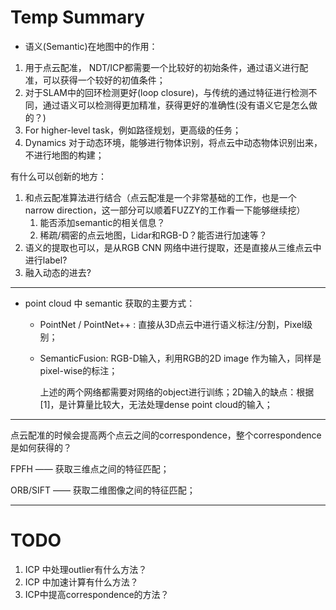 # Temp Summary

- 语义(Semantic)在地图中的作用：

1. 用于点云配准， NDT/ICP都需要一个比较好的初始条件，通过语义进行配准，可以获得一个较好的初值条件；
2. 对于SLAM中的回环检测更好(loop closure)，与传统的通过特征进行检测不同，通过语义可以检测得更加精准，获得更好的准确性(没有语义它是怎么做的？)
3. For higher-level task，例如路径规划，更高级的任务；
4. Dynamics 对于动态环境，能够进行物体识别，将点云中动态物体识别出来，不进行地图的构建；

有什么可以创新的地方：

1. 和点云配准算法进行结合（点云配准是一个非常基础的工作，也是一个 narrow direction，这一部分可以顺着FUZZY的工作看一下能够继续挖）
   1. 能否添加semantic的相关信息？
   2. 稀疏/稠密的点云地图，Lidar和RGB-D？能否进行加速等？
2. 语义的提取也可以，是从RGB CNN 网络中进行提取，还是直接从三维点云中进行label?
3. 融入动态的进去?

---

- point cloud 中 semantic 获取的主要方式：

  - PointNet / PointNet++ : 直接从3D点云中进行语义标注/分割，Pixel级别；

  - SemanticFusion: RGB-D输入，利用RGB的2D image 作为输入，同样是pixel-wise的标注；

    上述的两个网络都需要对网络的object进行训练；2D输入的缺点：根据[1]，是计算量比较大，无法处理dense point cloud的输入；

---

点云配准的时候会提高两个点云之间的correspondence，整个correspondence是如何获得的？

FPFH —— 获取三维点之间的特征匹配；

ORB/SIFT —— 获取二维图像之间的特征匹配；

---



# TODO

1. ICP 中处理outlier有什么方法？
2. ICP 中加速计算有什么方法？
3. ICP中提高correspondence的方法？